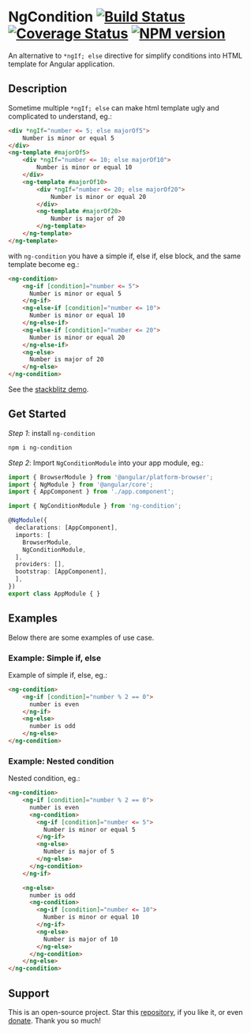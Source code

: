 # NgCondition [![Build Status](https://travis-ci.com/nigrosimone/ng-condition.svg?branch=master)](https://travis-ci.com/nigrosimone/ng-condition) [![Coverage Status](https://coveralls.io/repos/github/nigrosimone/ng-condition/badge.svg?branch=master)](https://coveralls.io/github/nigrosimone/ng-condition?branch=master) [![NPM version](https://img.shields.io/npm/v/ng-condition.svg)](https://www.npmjs.com/package/ng-condition)

An alternative to  `*ngIf; else` directive for simplify conditions into HTML template for Angular application.

## Description

Sometime multiple `*ngIf; else` can make html template ugly and complicated to understand, eg.:

```html
<div *ngIf="number <= 5; else majorOf5">
    Number is minor or equal 5
</div>
<ng-template #majorOf5>
    <div *ngIf="number <= 10; else majorOf10">
        Number is minor or equal 10
    </div>    
    <ng-template #majorOf10>
        <div *ngIf="number <= 20; else majorOf20">
            Number is minor or equal 20
        </div>
        <ng-template #majorOf20>
            Number is major of 20
        </ng-template>
    </ng-template>
</ng-template> 
```

with `ng-condition` you have a simple if, else if, else block, and the same template become eg.: 

```html
<ng-condition>
    <ng-if [condition]="number <= 5">
      Number is minor or equal 5
    </ng-if>
    <ng-else-if [condition]="number <= 10">
      Number is minor or equal 10
    </ng-else-if>
    <ng-else-if [condition]="number <= 20">
      Number is minor or equal 20
    </ng-else-if>
    <ng-else>
      Number is major of 20
    </ng-else>
</ng-condition>
```

See the [stackblitz demo](https://stackblitz.com/edit/demo-ng-condition?file=src%2Fapp%2Fapp.component.ts).

## Get Started

*Step 1*: install `ng-condition`

```bash
npm i ng-condition
```

*Step 2*: Import `NgConditionModule` into your app module, eg.:

```ts
import { BrowserModule } from '@angular/platform-browser';
import { NgModule } from '@angular/core';
import { AppComponent } from './app.component';

import { NgConditionModule } from 'ng-condition';

@NgModule({
  declarations: [AppComponent],
  imports: [
    BrowserModule,
    NgConditionModule,
  ],
  providers: [],
  bootstrap: [AppComponent],
  ],
})
export class AppModule { }
```

## Examples

Below there are some examples of use case.

### Example: Simple if, else

Example of simple if, else, eg.:

```html
<ng-condition>
    <ng-if [condition]="number % 2 == 0">
      number is even
    </ng-if>
    <ng-else>
      number is odd
    </ng-else>
</ng-condition>
```

### Example: Nested condition

Nested condition, eg.:

```html
<ng-condition>
    <ng-if [condition]="number % 2 == 0">
      number is even
      <ng-condition>
        <ng-if [condition]="number <= 5">
          Number is minor or equal 5
        </ng-if>
        <ng-else>
          Number is major of 5
        </ng-else>
      </ng-condition>
    </ng-if>

    <ng-else>
      number is odd
      <ng-condition>
        <ng-if [condition]="number <= 10">
          Number is minor or equal 10
        </ng-if>
        <ng-else>
          Number is major of 10
        </ng-else>
      </ng-condition>
    </ng-else>
</ng-condition>
```

## Support

This is an open-source project. Star this [repository](https://github.com/nigrosimone/ng-condition), if you like it, or even [donate](https://www.paypal.com/paypalme/snwp). Thank you so much!

